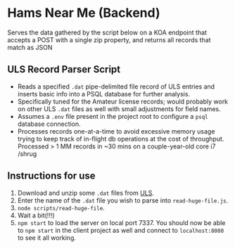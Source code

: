 # Hams Near Me (Backend)

Serves the data gathered by the script below on a KOA endpoint that accepts a POST with a single zip property, and returns all records that match as JSON

## ULS Record Parser Script

- Reads a specified `.dat` pipe-delimited file record of ULS entries and inserts basic info into a PSQL database for further analysis.
- Specifically tuned for the Amateur license records; would probably work on other ULS `.dat` files as well with small adjustments for field names.
- Assumes a `.env` file present in the project root to configure a `psql` database connection.
- Processes records one-at-a-time to avoid excessive memory usage trying to keep track of in-flight db operations at the cost of throughput. Processed > 1 MM records in ~30 mins on a couple-year-old core i7 /shrug

## Instructions for use

1. Download and unzip some `.dat` files from [ULS](https://fcc.gov).
2. Enter the name of the `.dat` file you wish to parse into `read-huge-file.js`.
3. `node scripts/read-huge-file`.
4. Wait a bit(!!!)
5. `npm start` to load the server on local port 7337. You should now be able to `npm start` in the client project as well and connect to `localhost:8080` to see it all working.
